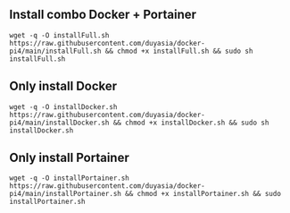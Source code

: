 <h2>Install combo Docker + Portainer</h2>
<code>wget -q -O installFull.sh https://raw.githubusercontent.com/duyasia/docker-pi4/main/installFull.sh && chmod +x installFull.sh && sudo sh installFull.sh</code>

<h2>Only install Docker</h2>
<code>wget -q -O installDocker.sh https://raw.githubusercontent.com/duyasia/docker-pi4/main/installDocker.sh && chmod +x installDocker.sh && sudo sh installDocker.sh</code>

<h2>Only install Portainer</h2>
<code>wget -q -O installPortainer.sh https://raw.githubusercontent.com/duyasia/docker-pi4/main/installPortainer.sh && chmod +x installPortainer.sh && sudo installPortainer.sh</code>
